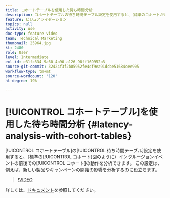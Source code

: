 ```yaml
---
title: コホートテーブルを使用した待ち時間分析
description: コホートテーブルの待ち時間テーブル設定を使用すると、（標準のコホートが示すように）インクルージョンイベントの前後のコホートの動作を分析できます。 この設定は、例えば、新しい製品やキャンペーンの開始の影響を分析するのに役立ちます。
feature: ビジュアライゼーション
topics: null
activity: use
doc-type: feature video
team: Technical Marketing
thumbnail: 25964.jpg
kt: 2480
role: User
level: Intermediate
exl-id: e31fc334-9a60-4b90-a126-98ff169952b3
source-git-commit: 32424f3f2b05952fe4df9ea91dcbe51684cee905
workflow-type: tm+mt
source-wordcount: '120'
ht-degree: 19%

---
```


# [!UICONTROL コホートテーブル]を使用した待ち時間分析 {#latency-analysis-with-cohort-tables}

[!UICONTROL コホートテーブル]の[!UICONTROL 待ち時間テーブル]設定を使用すると、（標準の[!UICONTROL コホート]図のように）インクルージョンイベントの前後での[!UICONTROL コホート]の動作を分析できます。 この設定は、例えば、新しい製品やキャンペーンの開始の影響を分析するのに役立ちます。

>[!VIDEO](https://video.tv.adobe.com/v/25964/?quality=12)

詳しくは、[ドキュメント](https://marketing.adobe.com/resources/help/ja_JP/analytics/analysis-workspace/cohort_analysis.html)を参照してください。
